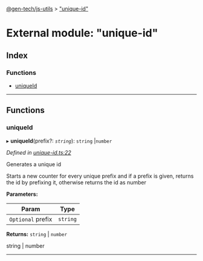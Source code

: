 [@gen-tech/js-utils](../README.md) > ["unique-id"](../modules/_unique_id_.md)

# External module: "unique-id"

## Index

### Functions

* [uniqueId](_unique_id_.md#uniqueid)

---

## Functions

<a id="uniqueid"></a>

###  uniqueId

▸ **uniqueId**(prefix?: *`string`*): `string` |`number`

*Defined in [unique-id.ts:22](https://github.com/gen-tech/js-utils/blob/1e39221/src/unique-id.ts#L22)*

Generates a unique id

Starts a new counter for every unique prefix and if a prefix is given, returns the id by prefixing it, otherwise returns the id as number

**Parameters:**

| Param | Type |
| ------ | ------ |
| `Optional` prefix | `string` | 

**Returns:** `string` |
`number`

string | number

___

